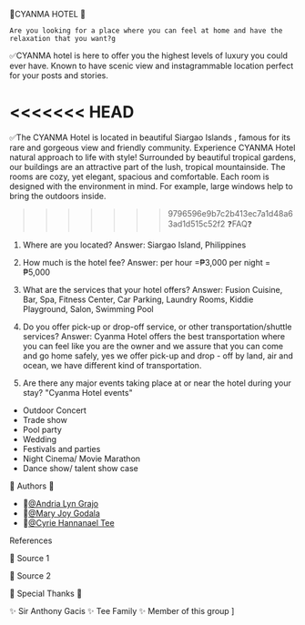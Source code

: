 💙CYANMA HOTEL 💙
    
    Are you looking for a place where you can feel at home and have the relaxation that you want?g

✅CYANMA hotel is here to offer you the highest levels of luxury you could ever have. Known to have scenic view and instagrammable location perfect for your posts and stories.

<<<<<<< HEAD
=======
✅The CYANMA Hotel  is located in beautiful Siargao Islands , famous for its rare and gorgeous view and friendly community. Experience CYANMA Hotel  natural approach to life with style! Surrounded by beautiful tropical gardens, our buildings are an attractive part of the lush, tropical mountainside. The rooms are cozy, yet elegant, spacious and comfortable. Each room is designed with the environment in mind. For example, large windows help to bring the outdoors inside.

>>>>>>> 9796596e9b7c2b413ec7a1d48a63ad1d515c52f2
❓FAQ❓

1. Where are you located?
Answer: Siargao Island, Philippines 

2. How much is the hotel fee?
Answer: per hour =₱3,000 per night = ₱5,000

3. What are the services that your hotel offers?
Answer: Fusion Cuisine, Bar, Spa, Fitness Center, Car Parking, Laundry Rooms, Kiddie Playground, Salon, Swimming Pool

4. Do you offer pick-up or drop-off service, or other transportation/shuttle services?
Answer: Cyanma Hotel offers the best transportation where you can feel like you are the owner and we assure that you can come and go home safely, yes we offer pick-up and drop - off  by land, air and ocean, we have different kind of transportation.

5. Are there any major events taking place at or near the hotel during your stay?
  "Cyanma Hotel events"
* Outdoor Concert
* Trade show
* Pool party
* Wedding
* Festivals and parties
* Night Cinema/ Movie Marathon
* Dance show/ talent show case


📝 Authors 📝

- 👩[@Andria Lyn Grajo](https://www.github.com/AndriaGrajo09)
- 👩[@Mary Joy Godala](https://www.github.com/mMJ12042001)
- 👩[@Cyrie Hannanael Tee](https://www.github.com/mscyrie131)


 References

 📌 Source 1
  
 📌 Source 2


 💓 Special Thanks 💓

✨ Sir Anthony Gacis
✨ Tee Family
✨ Member of this group
]
